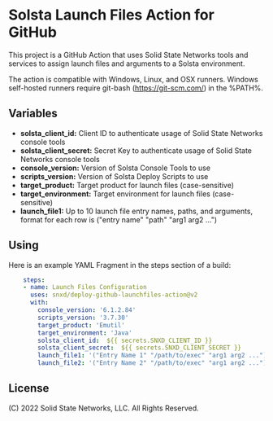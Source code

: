 # Solsta Launch Files Action for GitHub

This project is a GitHub Action that uses Solid State Networks tools and services to assign launch files and arguments to a Solsta environment.

The action is compatible with Windows, Linux, and OSX runners.  Windows self-hosted runners require git-bash (https://git-scm.com/) in the %PATH%.

## Variables

* **solsta_client_id:** Client ID to authenticate usage of Solid State Networks console tools
* **solsta_client_secret:** Secret Key to authenticate usage of Solid State Networks console tools
* **console_version:** Version of Solsta Console Tools to use
* **scripts_version:** Version of Solsta Deploy Scripts to use
* **target_product:** Target product for launch files (case-sensitive)
* **target_environment:** Target environment for launch files (case-sensitive)
* **launch_file1:** Up to 10 launch file entry names, paths, and arguments, format for each row is ("entry name" "path" "arg1 arg2 ...")

## Using

Here is an example YAML Fragment in the steps section of a build:

```yaml
    steps:
    - name: Launch Files Configuration
      uses: snxd/deploy-github-launchfiles-action@v2
      with:
        console_version: '6.1.2.84'
        scripts_version: '3.7.30'
        target_product: 'Emutil'
        target_environment: 'Java'
        solsta_client_id:  ${{ secrets.SNXD_CLIENT_ID }}
        solsta_client_secret:  ${{ secrets.SNXD_CLIENT_SECRET }}
        launch_file1: '("Entry Name 1" "/path/to/exec" "arg1 arg2 ...")'
        launch_file2: '("Entry Name 2" "/path/to/exec" "arg1 arg2 ...")'
```

## License
(C) 2022 Solid State Networks, LLC.  All Rights Reserved.
